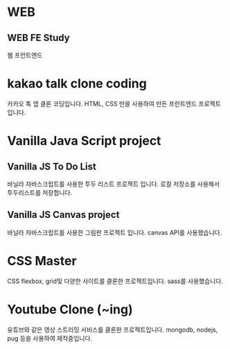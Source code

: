 # WEB
## WEB FE Study
웹 프런트엔드
   
   
# kakao talk clone coding
카카오 톡 앱 클론 코딩입니다.
HTML, CSS 만을 사용하여 만든 프런트엔드 프로젝트 입니다.
   
   
# Vanilla Java Script project
## Vanilla JS To Do List
바닐라 자바스크립트를 사용한 투두 리스트 프로젝트 입니다.
로컬 저장소를 사용해서 투두리스트를 저장합니다.
   
   
## Vanilla JS Canvas project
바닐라 자바스크립트를 사용한 그림판 프로젝트 입니다.
canvas API를 사용했습니다.
   
   
# CSS Master
CSS flexbox, grid및 다양한 사이트를 클론한 프로젝트입니다.
sass를 사용했습니다.
   
   
# Youtube Clone (~ing)
유튜브와 같은 영상 스트리밍 서비스를 클론한 프로젝트입니다.
mongodb, nodejs, pug 등을 사용하여 제작중입니다.
